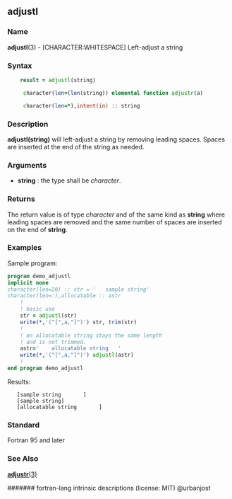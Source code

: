 ## adjustl
### __Name__

__adjustl__(3) - \[CHARACTER:WHITESPACE\] Left-adjust a string

### __Syntax__
```fortran
    result = adjustl(string)

     character(len=(len(string)) elemental function adjustr(a)

     character(len=*),intent(in) :: string
```
### __Description__

__adjustl(string)__ will left-adjust a string by removing leading
spaces. Spaces are inserted at the end of the string as needed.

### __Arguments__

  - __string__
    : the type shall be _character_.

### __Returns__

The return value is of type _character_ and of the same kind as __string__
where leading spaces are removed and the same number of spaces are
inserted on the end of __string__.

### __Examples__

Sample program:

```fortran
program demo_adjustl
implicit none
character(len=20) :: str = '   sample string'
character(len=:),allocatable :: astr
    !
    ! basic use
    str = adjustl(str)
    write(*,'("[",a,"]")') str, trim(str)
    !
    ! an allocatable string stays the same length
    ! and is not trimmed.
    astr='    allocatable string   '
    write(*,'("[",a,"]")') adjustl(astr)
    !
end program demo_adjustl
```
Results:
```text
   [sample string       ]
   [sample string]
   [allocatable string       ]
```
### __Standard__

Fortran 95 and later

### __See Also__

[__adjustr__(3)](ADJUSTR)

####### fortran-lang intrinsic descriptions (license: MIT) @urbanjost
